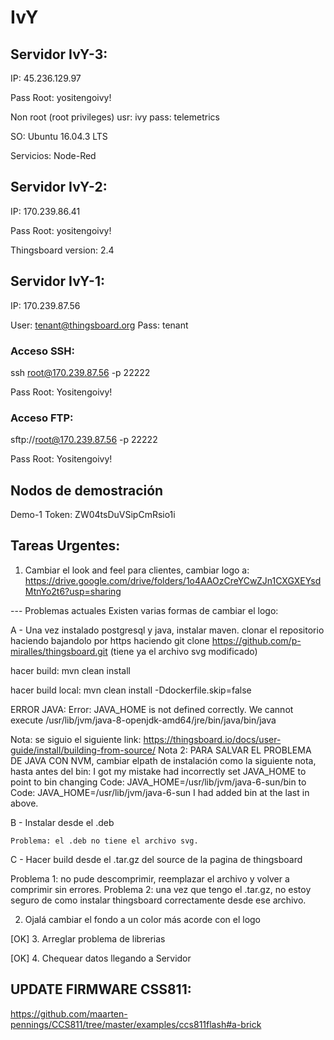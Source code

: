 # IvY
## Servidor IvY-3:

IP: 45.236.129.97

Pass Root: yositengoivy!

Non root (root privileges) usr: ivy pass: telemetrics

SO: Ubuntu 16.04.3 LTS

Servicios: Node-Red

## Servidor IvY-2:

IP: 170.239.86.41

Pass Root: yositengoivy!

Thingsboard version: 2.4

## Servidor IvY-1:
IP: 170.239.87.56

User: tenant@thingsboard.org
Pass: tenant

### Acceso SSH:
ssh root@170.239.87.56 -p 22222

Pass Root: Yositengoivy!

### Acceso FTP:
sftp://root@170.239.87.56 -p 22222

Pass Root: Yositengoivy!


## Nodos de demostración
Demo-1 Token: ZW04tsDuVSipCmRsio1i






## Tareas Urgentes:

1. Cambiar el look and feel para clientes, cambiar logo a:
https://drive.google.com/drive/folders/1o4AAOzCreYCwZJn1CXGXEYsdMtnYo2t6?usp=sharing

--- Problemas actuales
Existen varias formas de cambiar el logo:

A - Una vez instalado postgresql y java, instalar maven.
    clonar el repositorio haciendo bajandolo por https haciendo git clone https://github.com/p-miralles/thingsboard.git (tiene ya el         archivo svg modificado)
   
   hacer build: mvn clean install
   
   hacer build local: mvn clean install -Ddockerfile.skip=false
   
   ERROR JAVA: Error: JAVA_HOME is not defined correctly. We cannot execute /usr/lib/jvm/java-8-openjdk-amd64/jre/bin/java/bin/java
   
   Nota: se siguio el siguiente link: https://thingsboard.io/docs/user-guide/install/building-from-source/
   Nota 2: PARA SALVAR EL PROBLEMA DE JAVA CON NVM, cambiar elpath de instalación como la siguiente nota, hasta antes del bin:
   I got my mistake had incorrectly set JAVA_HOME to point to bin changing 
   Code: JAVA_HOME=/usr/lib/jvm/java-6-sun/bin
   to Code:
   JAVA_HOME=/usr/lib/jvm/java-6-sun
   I had added bin at the last in above.

B - Instalar desde el .deb

    Problema: el .deb no tiene el archivo svg.

C - Hacer build desde el .tar.gz del source de la pagina de thingsboard

Problema 1: no pude descomprimir, reemplazar el archivo y volver a comprimir sin errores.
Problema 2: una vez que tengo el .tar.gz, no estoy seguro de como instalar thingsboard correctamente desde ese archivo.

2. Ojalá cambiar el fondo a un color más acorde con el logo

[OK] 3. Arreglar problema de librerias

[OK] 4. Chequear datos llegando a Servidor


## UPDATE FIRMWARE CSS811:
https://github.com/maarten-pennings/CCS811/tree/master/examples/ccs811flash#a-brick
    
